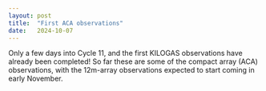 ```yaml
---
layout: post
title:  "First ACA observations"
date:   2024-10-07
---
```


<p class="intro"><span class="dropcap">Only a few days into Cycle 11, and the first KILOGAS observations have already been completed!  So far these are some of the compact array (ACA) observations, with the 12m-array observations expected to start coming in early November. </p>
